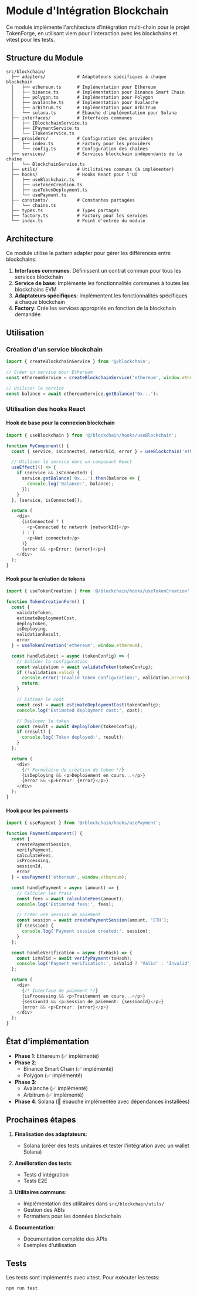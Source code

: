# Module d'Intégration Blockchain

Ce module implémente l'architecture d'intégration multi-chain pour le projet TokenForge, en utilisant viem pour l'interaction avec les blockchains et vitest pour les tests.

## Structure du Module

```
src/blockchain/
  ├── adapters/            # Adaptateurs spécifiques à chaque blockchain
  │   ├── ethereum.ts      # Implémentation pour Ethereum
  │   ├── binance.ts       # Implémentation pour Binance Smart Chain
  │   ├── polygon.ts       # Implémentation pour Polygon
  │   ├── avalanche.ts     # Implémentation pour Avalanche
  │   ├── arbitrum.ts      # Implémentation pour Arbitrum
  │   └── solana.ts        # Ébauche d'implémentation pour Solana
  ├── interfaces/          # Interfaces communes
  │   ├── IBlockchainService.ts
  │   ├── IPaymentService.ts
  │   └── ITokenService.ts
  ├── providers/           # Configuration des providers
  │   ├── index.ts         # Factory pour les providers
  │   └── config.ts        # Configuration des chaînes
  ├── services/            # Services blockchain indépendants de la chaîne
  │   └── BlockchainService.ts
  ├── utils/               # Utilitaires communs (à implémenter)
  ├── hooks/               # Hooks React pour l'UI
  │   ├── useBlockchain.ts
  │   ├── useTokenCreation.ts
  │   ├── useTokenDeployment.ts
  │   └── usePayment.ts
  ├── constants/           # Constantes partagées
  │   └── chains.ts
  ├── types.ts             # Types partagés
  ├── factory.ts           # Factory pour les services
  └── index.ts             # Point d'entrée du module
```

## Architecture

Ce module utilise le pattern adapter pour gérer les différences entre blockchains:

1. **Interfaces communes**: Définissent un contrat commun pour tous les services blockchain
2. **Service de base**: Implémente les fonctionnalités communes à toutes les blockchains EVM
3. **Adaptateurs spécifiques**: Implémentent les fonctionnalités spécifiques à chaque blockchain
4. **Factory**: Crée les services appropriés en fonction de la blockchain demandée

## Utilisation

### Création d'un service blockchain

```typescript
import { createBlockchainService } from '@/blockchain';

// Créer un service pour Ethereum
const ethereumService = createBlockchainService('ethereum', window.ethereum);

// Utiliser le service
const balance = await ethereumService.getBalance('0x...');
```

### Utilisation des hooks React

#### Hook de base pour la connexion blockchain

```typescript
import { useBlockchain } from '@/blockchain/hooks/useBlockchain';

function MyComponent() {
  const { service, isConnected, networkId, error } = useBlockchain('ethereum', window.ethereum);

  // Utiliser le service dans un composant React
  useEffect(() => {
    if (service && isConnected) {
      service.getBalance('0x...').then(balance => {
        console.log('Balance:', balance);
      });
    }
  }, [service, isConnected]);

  return (
    <div>
      {isConnected ? (
        <p>Connected to network {networkId}</p>
      ) : (
        <p>Not connected</p>
      )}
      {error && <p>Error: {error}</p>}
    </div>
  );
}
```

#### Hook pour la création de tokens

```typescript
import { useTokenCreation } from '@/blockchain/hooks/useTokenCreation';

function TokenCreationForm() {
  const { 
    validateToken, 
    estimateDeploymentCost, 
    deployToken, 
    isDeploying, 
    validationResult, 
    error 
  } = useTokenCreation('ethereum', window.ethereum);

  const handleSubmit = async (tokenConfig) => {
    // Valider la configuration
    const validation = await validateToken(tokenConfig);
    if (!validation.valid) {
      console.error('Invalid token configuration:', validation.errors);
      return;
    }

    // Estimer le coût
    const cost = await estimateDeploymentCost(tokenConfig);
    console.log('Estimated deployment cost:', cost);

    // Déployer le token
    const result = await deployToken(tokenConfig);
    if (result) {
      console.log('Token deployed:', result);
    }
  };

  return (
    <div>
      {/* Formulaire de création de token */}
      {isDeploying && <p>Déploiement en cours...</p>}
      {error && <p>Erreur: {error}</p>}
    </div>
  );
}
```

#### Hook pour les paiements

```typescript
import { usePayment } from '@/blockchain/hooks/usePayment';

function PaymentComponent() {
  const { 
    createPaymentSession, 
    verifyPayment, 
    calculateFees, 
    isProcessing, 
    sessionId, 
    error 
  } = usePayment('ethereum', window.ethereum);

  const handlePayment = async (amount) => {
    // Calculer les frais
    const fees = await calculateFees(amount);
    console.log('Estimated fees:', fees);

    // Créer une session de paiement
    const session = await createPaymentSession(amount, 'ETH');
    if (session) {
      console.log('Payment session created:', session);
    }
  };

  const handleVerification = async (txHash) => {
    const isValid = await verifyPayment(txHash);
    console.log('Payment verification:', isValid ? 'Valid' : 'Invalid');
  };

  return (
    <div>
      {/* Interface de paiement */}
      {isProcessing && <p>Traitement en cours...</p>}
      {sessionId && <p>Session de paiement: {sessionId}</p>}
      {error && <p>Erreur: {error}</p>}
    </div>
  );
}
```

## État d'implémentation

- **Phase 1**: Ethereum (✅ implémenté)
- **Phase 2**: 
  - Binance Smart Chain (✅ implémenté)
  - Polygon (✅ implémenté)
- **Phase 3**: 
  - Avalanche (✅ implémenté)
  - Arbitrum (✅ implémenté)
- **Phase 4**: Solana (🔄 ébauche implémentée avec dépendances installées)

## Prochaines étapes

1. **Finalisation des adaptateurs**:
   - Solana (créer des tests unitaires et tester l'intégration avec un wallet Solana)

2. **Amélioration des tests**:
   - Tests d'intégration
   - Tests E2E

3. **Utilitaires communs**:
   - Implémentation des utilitaires dans `src/blockchain/utils/`
   - Gestion des ABIs
   - Formatters pour les données blockchain

4. **Documentation**:
   - Documentation complète des APIs
   - Exemples d'utilisation

## Tests

Les tests sont implémentés avec vitest. Pour exécuter les tests:

```bash
npm run test
